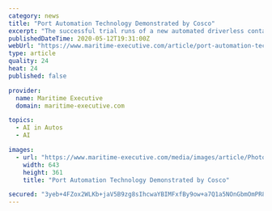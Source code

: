 ```yaml
---
category: news
title: "Port Automation Technology Demonstrated by Cosco"
excerpt: "The successful trial runs of a new automated driverless container truck operating on a 5G platform illustrated yet again the opportunities for port automation. The technology, which is being developed jointly by Cosco Shipping Ports Limited,"
publishedDateTime: 2020-05-12T19:31:00Z
webUrl: "https://www.maritime-executive.com/article/port-automation-technology-demonstrated-by-cosco"
type: article
quality: 24
heat: 24
published: false

provider:
  name: Maritime Executive
  domain: maritime-executive.com

topics:
  - AI in Autos
  - AI

images:
  - url: "https://www.maritime-executive.com/media/images/article/Photos/Technology/Xiamen-Ocean-Gate-Terminal-file-photo-courtesy-Cosco-Shipping-copy.49795a.jpg"
    width: 643
    height: 361
    title: "Port Automation Technology Demonstrated by Cosco"

secured: "3yeb+4FZox2WLKb+jaV5B9zg8sIhcwaYBIMFxfBy9ow+a7Q1a5NOnGbmOmPR8cx0llj76w5jawyr2pK2CvnsEZnVeo1+pO1KWVAZBpm2WD5Qw/chAtlm+FmAyAyK5HOQkFKQwj+ldNUTg4H56BZ6M3ll0/sP/tzPCSwmS1lgk5gRbmjjUumr7otNx0EMi/w+lKtgy9ihYSdhgRQx+KAD4r/BfpOfX8fsiVMHdzFxrdSbfSsQBnmrjWfvajEWFWguekwUQQPQq4iu8XQJRZzv9i+U15p8bqLGv/sx352WI9z5la78tn+H8tkPkNuVf8da;/NWhC4OfjAkt2e4VBbJh6g=="
---
```



